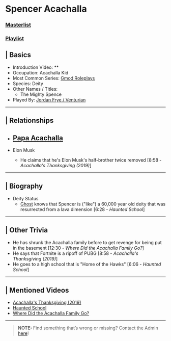# Spencer Acachalla
### [Masterlist]()
### [Playlist]()

## | Basics
- Introduction Video: **
- Occupation: Acachalla Kid
- Most Common Series: [Gmod Roleplays](6.Series/Gmod/Roleplays.md)
- Species: Deity
- Other Names / Titles:
  - The Mighty Spence
- Played By: [Jordan Frye / Venturian](3.Siblings/3.1.Jordan-Frye-Venturian.md)

----

## | Relationships
- [**Papa Acachalla**](5.Characters/Papa_Acachalla.md)
  - 

- Elon Musk
  - He claims that he's Elon Musk's half-brother twice removed \[8:58 - *Acachalla's Thanksgiving (2019)*]

----

## | Biography
- Deity Status
  -  [Ghost](5.Characters/Johnny_Ghost.md) knows that Spencer is \("like") a 60,000 year old deity that was resurrected from a lava dimension \[6:28 - *Haunted School*]  

----

## | Other Trivia
- He has shrunk the Acachalla family before to get revenge for being put in the basement \[12:30 - *Where Did the Acachalla Family Go?*]
- He says that Fortnite is a ripoff of PUBG \[8:58 - *Acachalla's Thanksgiving (2019)*]
- He goes to a high school that is "Home of the Hawks" \[6:06 - *Haunted School*]

----

## | Mentioned Videos
- [Acachalla's Thanksgiving \(2019)](https://youtu.be/dC5GT2mZNEk)
- [Haunted School](https://youtu.be/cV31R3z-P7M)
- [Where Did the Acachalla Family Go?](https://youtu.be/rXysj4tKZmU)

----

> **NOTE:** Find something that’s wrong or missing? Contact the Admin [here](../chapter_2.md)!
